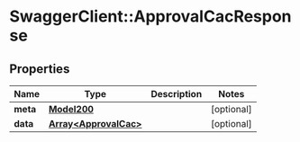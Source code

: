 # SwaggerClient::ApprovalCacResponse

## Properties
Name | Type | Description | Notes
------------ | ------------- | ------------- | -------------
**meta** | [**Model200**](Model200.md) |  | [optional] 
**data** | [**Array&lt;ApprovalCac&gt;**](ApprovalCac.md) |  | [optional] 


